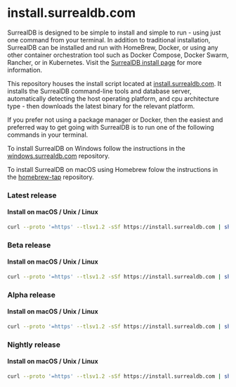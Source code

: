 # install.surrealdb.com

SurrealDB is designed to be simple to install and simple to run - using just one command from your terminal. In addition to traditional installation, SurrealDB can be installed and run with HomeBrew, Docker, or using any other container orchestration tool such as Docker Compose, Docker Swarm, Rancher, or in Kubernetes. Visit the [SurrealDB install page](https://surrealdb.com/install) for more information.

This repository houses the install script located at [install.surrealdb.com](https://install.surrealdb.com). It installs the SurrealDB command-line tools and database server, automatically detecting the host operating platform, and cpu architecture type - then downloads the latest binary for the relevant platform.

If you prefer not using a package manager or Docker, then the easiest and preferred way to get going with SurrealDB is to run one of the following commands in your terminal.

To install SurrealDB on Windows follow the instructions in the [windows.surrealdb.com](https://github.com/surrealdb/windows.surrealdb.com) repository.

To install SurrealDB on macOS using Homebrew folow the instructions in the [homebrew-tap](https://github.com/surrealdb/homebrew-tap) repository.

### Latest release

#### Install on macOS / Unix / Linux

```bash
curl --proto '=https' --tlsv1.2 -sSf https://install.surrealdb.com | sh
```

### Beta release

#### Install on macOS / Unix / Linux

```bash
curl --proto '=https' --tlsv1.2 -sSf https://install.surrealdb.com | sh -s -- --beta
```

### Alpha release

#### Install on macOS / Unix / Linux

```bash
curl --proto '=https' --tlsv1.2 -sSf https://install.surrealdb.com | sh -s -- --alpha
```

### Nightly release

#### Install on macOS / Unix / Linux

```bash
curl --proto '=https' --tlsv1.2 -sSf https://install.surrealdb.com | sh -s -- --nightly
```
